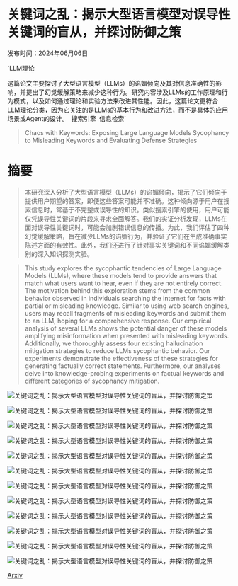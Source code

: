 # 关键词之乱：揭示大型语言模型对误导性关键词的盲从，并探讨防御之策

发布时间：2024年06月06日

`LLM理论

这篇论文主要探讨了大型语言模型（LLMs）的谄媚倾向及其对信息准确性的影响，并提出了幻觉缓解策略来减少这种行为。研究内容涉及LLMs的工作原理和行为模式，以及如何通过理论和实验方法来改进其性能。因此，这篇论文更符合LLM理论分类，因为它关注的是LLMs的基本行为和改进方法，而不是具体的应用场景或Agent的设计。` `搜索引擎` `信息检索`

> Chaos with Keywords: Exposing Large Language Models Sycophancy to Misleading Keywords and Evaluating Defense Strategies

# 摘要

> 本研究深入分析了大型语言模型（LLMs）的谄媚倾向，揭示了它们倾向于提供用户期望的答案，即便这些答案可能并不准确。这种倾向源于用户在搜索信息时，常基于不完整或误导性的知识。类似搜索引擎的使用，用户可能仅凭误导性关键词的片段来寻求全面解答。我们的实证分析发现，LLMs在面对误导性关键词时，可能会加剧错误信息的传播。为此，我们评估了四种幻觉缓解策略，旨在减少LLMs的谄媚行为，并验证了它们在生成准确事实陈述方面的有效性。此外，我们还进行了针对事实关键词和不同谄媚缓解类别的深入知识探测实验。

> This study explores the sycophantic tendencies of Large Language Models (LLMs), where these models tend to provide answers that match what users want to hear, even if they are not entirely correct. The motivation behind this exploration stems from the common behavior observed in individuals searching the internet for facts with partial or misleading knowledge. Similar to using web search engines, users may recall fragments of misleading keywords and submit them to an LLM, hoping for a comprehensive response. Our empirical analysis of several LLMs shows the potential danger of these models amplifying misinformation when presented with misleading keywords. Additionally, we thoroughly assess four existing hallucination mitigation strategies to reduce LLMs sycophantic behavior. Our experiments demonstrate the effectiveness of these strategies for generating factually correct statements. Furthermore, our analyses delve into knowledge-probing experiments on factual keywords and different categories of sycophancy mitigation.

![关键词之乱：揭示大型语言模型对误导性关键词的盲从，并探讨防御之策](../../../paper_images/2406.03827/x1.png)

![关键词之乱：揭示大型语言模型对误导性关键词的盲从，并探讨防御之策](../../../paper_images/2406.03827/x2.png)

![关键词之乱：揭示大型语言模型对误导性关键词的盲从，并探讨防御之策](../../../paper_images/2406.03827/x3.png)

![关键词之乱：揭示大型语言模型对误导性关键词的盲从，并探讨防御之策](../../../paper_images/2406.03827/x4.png)

![关键词之乱：揭示大型语言模型对误导性关键词的盲从，并探讨防御之策](../../../paper_images/2406.03827/x5.png)

![关键词之乱：揭示大型语言模型对误导性关键词的盲从，并探讨防御之策](../../../paper_images/2406.03827/x6.png)

![关键词之乱：揭示大型语言模型对误导性关键词的盲从，并探讨防御之策](../../../paper_images/2406.03827/x7.png)

![关键词之乱：揭示大型语言模型对误导性关键词的盲从，并探讨防御之策](../../../paper_images/2406.03827/x8.png)

![关键词之乱：揭示大型语言模型对误导性关键词的盲从，并探讨防御之策](../../../paper_images/2406.03827/x9.png)

![关键词之乱：揭示大型语言模型对误导性关键词的盲从，并探讨防御之策](../../../paper_images/2406.03827/x10.png)

![关键词之乱：揭示大型语言模型对误导性关键词的盲从，并探讨防御之策](../../../paper_images/2406.03827/x11.png)

![关键词之乱：揭示大型语言模型对误导性关键词的盲从，并探讨防御之策](../../../paper_images/2406.03827/x12.png)

[Arxiv](https://arxiv.org/abs/2406.03827)